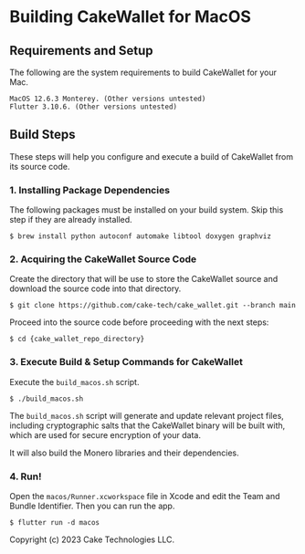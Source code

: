 # Building CakeWallet for MacOS

## Requirements and Setup

The following are the system requirements to build CakeWallet for your Mac.

```
MacOS 12.6.3 Monterey. (Other versions untested)
Flutter 3.10.6. (Other versions untested)
```

## Build Steps

These steps will help you configure and execute a build of CakeWallet from its source code.

### 1. Installing Package Dependencies

The following packages must be installed on your build system.
Skip this step if they are already installed.

`$ brew install python autoconf automake libtool doxygen graphviz`

### 2. Acquiring the CakeWallet Source Code

Create the directory that will be use to store the CakeWallet source and download the source code into that directory.

`$ git clone https://github.com/cake-tech/cake_wallet.git --branch main`

Proceed into the source code before proceeding with the next steps:

`$ cd {cake_wallet_repo_directory}`

### 3. Execute Build & Setup Commands for CakeWallet

Execute the `build_macos.sh` script.

`$ ./build_macos.sh`

The `build_macos.sh` script will generate and update relevant project files, including cryptographic salts that the CakeWallet binary will be built with, which are used for secure encryption of your data.

It will also build the Monero libraries and their dependencies.

### 4. Run!

Open the `macos/Runner.xcworkspace` file in Xcode and edit the Team and Bundle Identifier.
Then you can run the app.

`$ flutter run -d macos`

Copyright (c) 2023 Cake Technologies LLC.
